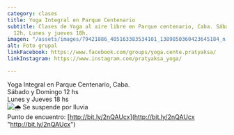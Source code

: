 ```yaml
---
category: clases
title: Yoga Integral en Parque Centenario
subtitle: Clases de Yoga al aire libre en Parque centenario, Caba. Sábado y domingo
  12h, Lunes y jueves 18h.
imagen: "/assets/images/79421886_405163383534101_1389850360423645184_n.jpg"
alt: Foto grupal
linkFacebook: https://www.facebook.com/groups/yoga.cente.pratyaksa/
linkInstagram: https://www.instagram.com/pratyaksa_yoga/

---
```

Yoga Integral en Parque Centenario, Caba.  
Sábado y Domingo 12 hs  
Lunes y Jueves 18 hs  
![🌧](https://static.xx.fbcdn.net/images/emoji.php/v9/t29/1.5/16/1f327.png) Se suspende por lluvia  
Punto de encuentro: [http://bit.ly/2nQAUcx](http://bit.ly/2nQAUcx "http://bit.ly/2nQAUcx")